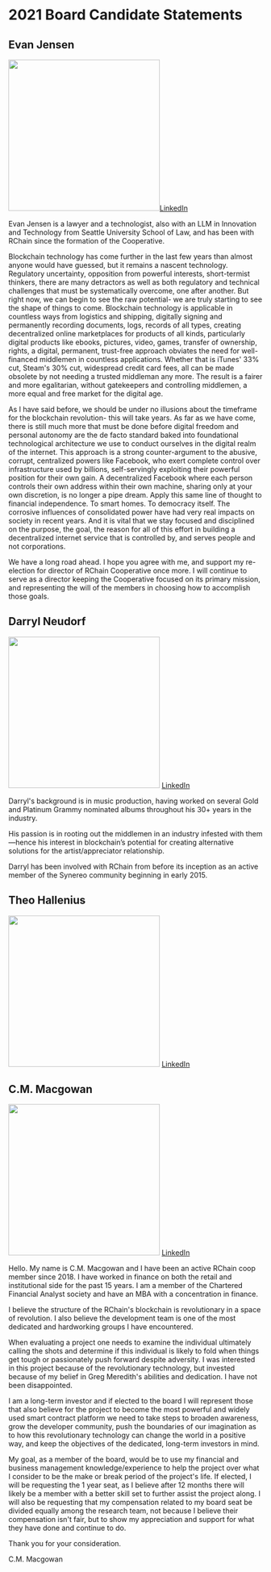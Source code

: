 # 2021 Board  Candidate Statements

## Evan Jensen

<img src="https://github.com/rchain/www.rchain.coop/raw/master/assets/leadership/rchain-team-evan-jensen.jpg" width="300">[LinkedIn](https://www.linkedin.com/in/evan-jensen-ab07aa2a/)

Evan Jensen is a lawyer and a technologist, also with an LLM in Innovation and Technology from Seattle University School of Law, and has been with RChain since the formation of the Cooperative.

Blockchain technology has come further in the last few years than almost anyone would have guessed, but it remains a nascent technology. Regulatory uncertainty, opposition from powerful interests, short-termist thinkers, there are many detractors as well as both regulatory and technical challenges that must be systematically overcome, one after another. But right now, we can begin to see the raw potential- we are truly starting to see the shape of things to come. Blockchain technology is applicable in countless ways from logistics and shipping, digitally signing and permanently recording documents, logs, records of all types, creating decentralized online marketplaces for products of all kinds, particularly digital products like ebooks, pictures, video, games, transfer of ownership, rights, a digital, permanent, trust-free approach obviates the need for well-financed middlemen in countless applications. Whether that is iTunes' 33% cut, Steam's 30% cut, widespread credit card fees, all can be made obsolete by not needing a trusted middleman any more. The result is a fairer and more egalitarian, without gatekeepers and controlling middlemen, a more equal and free market for the digital age. 

As I have said before, we should be under no illusions about the timeframe for the blockchain revolution- this will take years. As far as we have come, there is still much more that must be done before digital freedom and personal autonomy are the de facto standard baked into foundational technological architecture we use to conduct ourselves in the digital realm of the internet. This approach is a strong counter-argument to the abusive, corrupt, centralized powers like Facebook, who exert complete control over infrastructure used by billions, self-servingly exploiting their powerful position for their own gain. A decentralized Facebook where each person controls their own address within their own machine, sharing only at your own discretion, is no longer a pipe dream. Apply this same line of thought to financial independence. To smart homes. To democracy itself. The corrosive influences of consolidated power have had very real impacts on society in recent years. And it is vital that we stay focused and disciplined on the purpose, the goal, the reason for all of this effort in building a decentralized internet service that is controlled by, and serves people and not corporations. 

We have a long road ahead. I hope you agree with me, and support my re-election for director of RChain Cooperative once more. I will continue to serve as a director keeping the Cooperative focused on its primary mission, and representing the will of the members in choosing how to accomplish those goals.

## Darryl Neudorf

<img src="https://github.com/rchain/www.rchain.coop/raw/master/assets/leadership/Darryl_Bio_Pic.png" width="300"> [LinkedIn](https://www.linkedin.com/in/darryl-neudorf-1830077b/)

Darryl's background is in music production, having worked on several Gold and Platinum Grammy nominated albums throughout his 30+ years in the industry.

His passion is in rooting out the middlemen in an industry infested with them—hence his interest in blockchain’s potential for creating alternative solutions for the artist/appreciator relationship.

Darryl has been involved with RChain from before its inception as an active member of the Synereo community beginning in early 2015.

## Theo Hallenius

<img src="https://rchain.coop/assets/leadership/rchain-team-photo-soon.jpg" width="300"> [LinkedIn](https://www.linkedin.com/in/THEO/)


## C.M. Macgowan
<img src="https://github.com/rchain/www.rchain.coop/raw/master/assets/leadership/Macgowan.jpg" width="300"> [LinkedIn](https://linkedin.com/in/cmmacgowan)

Hello. My name is C.M. Macgowan and I have been an active RChain coop member since 2018. I have worked in finance on both the retail and institutional side for the past 15 years. I am a member of the Chartered Financial Analyst society and have an MBA with a concentration in finance. 

I believe the structure of the RChain's blockchain is revolutionary in a space of revolution. I also believe the development team is one of the most dedicated and hardworking groups I have encountered. 

When evaluating a project one needs to examine the individual ultimately calling the shots and determine if this individual is likely to fold when things get tough or passionately push forward despite adversity. I was interested in this project because of the revolutionary technology, but invested because of my belief in Greg Meredith's abilities and dedication. I have not been disappointed. 

I am a long-term investor and if elected to the board I will represent those that also believe for the project to become the most powerful and widely used smart contract platform we need to take steps to broaden awareness, grow the developer community, push the boundaries of our imagination as to how this revolutionary technology can change the world in a positive way, and keep the objectives of the dedicated, long-term investors in mind.  

My goal, as a member of the board, would be to use my financial and business management knowledge/experience to help the project over what I consider to be the make or break period of the project's life. If elected, I will be requesting the 1 year seat, as I believe after 12 months there will likely be a member with a better skill set to further assist the project along. I will also be requesting that my compensation related to my board seat be divided equally among the research team, not because I believe their compensation isn't fair, but to show my appreciation and support for what they have done and continue to do.

Thank you for your consideration.

C.M. Macgowan
